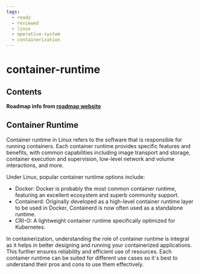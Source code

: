 ```yaml
---
tags:
  - ready
  - reviewed
  - linux
  - operative-system
  - containerization
---
```


# container-runtime

## Contents

__Roadmap info from [roadmap website](https://roadmap.sh/linux/containerization/container-runtime)__

## Container Runtime

Container runtime in Linux refers to the software that is responsible for running containers. Each container runtime provides specific features and benefits, with common capabilities including image transport and storage, container execution and supervision, low-level network and volume interactions, and more.

Under Linux, popular container runtime options include:

* Docker: Docker is probably the most common container runtime, featuring an excellent ecosystem and superb community support.
* Containerd: Originally developed as a high-level container runtime layer to be used in Docker, Containerd is now often used as a standalone runtime.
* CRI-O: A lightweight container runtime specifically optimized for Kubernetes.

In containerization, understanding the role of container runtime is integral as it helps in better designing and running your containerized applications. This further ensures reliability and efficient use of resources. Each container runtime can be suited for different use cases so it`s best to understand their pros and cons to use them effectively.
